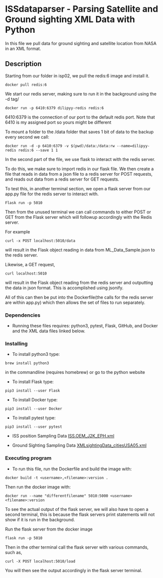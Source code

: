 # ISSdataparser - Parsing Satellite and Ground sighting XML Data with Python

In this file we pull data for ground sighting and satellite location from NASA in an XML format.
## Description
Starting from our folder in isp02, we pull the redis:6 image and install it.
```
docker pull redis:6
```

We start our redis server, making sure to run it in the background using the -d tag/

```
docker run -p 6410:6379 dilipyy-redis redis:6
```
6410:6379 is the connection of our port to the default redis port.
Note that 6410 is my assigned port so yours might be different

To mount a folder to the /data folder that saves 1 bit of  data to the backup every second we call:
```
docker run -d -p 6410:6379 -v $(pwd)/data:/data:rw --name=dilipyy-redis redis:6 --save 1 1
``` 
In the second part of the file, we use flask to interact with the redis server.

To do this, we make sure to import redis in our flask file. We then create a file that reads in data from a json file to a redis server for POST requests, and reads out data from a redis server for GET requests.

To test this, in another terminal section, we open a flask server from our app.py file for the redis server to interact with.

```
Flask run -p 5010
```
Then from the unused terminal we can call commands to either POST or GET from the Flask server which will followup accordingly with the Redis server.

For example
```
curl -x POST localhost:5010/data
```

will result in the Flask object reading in data from ML_Data_Sample.json to the redis server.

Likewise, a GET request,
```
curl localhost:5010
```
will result in the Flask object reading from the redis server and outputting the data in json format. This is accomplished using jsonify.

All of this can then be put into the Dockerfile(the calls for the redis server are within app.py) which then allows the set of files to run separately.

### Dependencies

* Running these files requires: python3, pytest, Flask, GitHub, and Docker and the XML data files linked below.
### Installing
* To install python3 type:
```
brew install python3
```
in the commandline (requires homebrew)
or go to the python website
* To install Flask type:
```
pip3 install --user Flask
```
* To install Docker type:
```
pip3 install --user Docker
```
* To install pytest type:
```
pip3 install --user pytest
```
* ISS position Sampling Data
[ISS.OEM_J2K_EPH.xml](https://nasa-public-data.s3.amazonaws.com/iss-coords/2022-02-13/ISS_OEM/ISS.OEM_J2K_EPH.xml)

* Ground Sighting Sampling Data
[XMLsightingData_citiesUSA05.xml](https://nasa-public-data.s3.amazonaws.com/iss-coords/2022-02-13/ISS_sightings/XMLsightingData_citiesUSA05.xml)


### Executing program

* To run this file, run the Dockerfile and build the image with:

```
docker build -t <username>,<filename>:version .
```

Then run the docker image with:
```
docker run --name "differentfilename" 5010:5000 <username><filename>:version
```

To see the actual output of the flask server, we will also have to open a second terminal, this is because the flask servers print statements will not show if it is run in the background.

Run the flask server from the docker image
```
flask run -p 5010
```
Then in the other terminal call the flask server with various commands, such as,
```
curl -X POST localhost:5010/load
```
You will then see the output accordingly in the flask server terminal.
